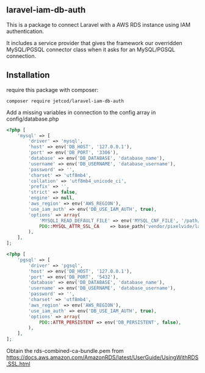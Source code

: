 ## laravel-iam-db-auth

This is a package to connect Laravel with a AWS RDS instance using IAM authentication.

It includes a service provider that gives the framework our overridden MySQL/PGSQL connector class when it asks
for an MySQL/PGSQL connection.

## Installation

require this package with composer:

```shell
composer require jetcod/laravel-iam-db-auth
```

Add a missing variables in connection to the config array in config/database.php

```php
<?php [
    'mysql' => [
        'driver' => 'mysql',
        'host' => env('DB_HOST', '127.0.0.1'),
        'port' => env('DB_PORT', '3306'),
        'database' => env('DB_DATABASE', 'database_name'),
        'username' => env('DB_USERNAME', 'database_username'),
        'password' => '',
        'charset' => 'utf8mb4',
        'collation' => 'utf8mb4_unicode_ci',
        'prefix' => '',
        'strict' => false,
        'engine' => null,
        'aws_region' => env('AWS_REGION'),
        'use_iam_auth' => env('DB_USE_IAM_AUTH', true),
        'options' => array(
            'MYSQLI_READ_DEFAULT_FILE' => env('MYSQL_CNF_FILE', '/path/to/cnf/file'),
            PDO::MYSQL_ATTR_SSL_CA    => base_path('vendor/pixelvide/laravel-iam-db-auth/certs/rds-ca-2019-root.pem'),
        ),
    ],
];
```


```php
<?php [
    'pgsql' => [
        'driver' => 'pgsql',
        'host' => env('DB_HOST', '127.0.0.1'),
        'port' => env('DB_PORT', '5432'),
        'database' => env('DB_DATABASE', 'database_name'),
        'username' => env('DB_USERNAME', 'database_username'),
        'password' => '',
        'charset' => 'utf8mb4',
        'aws_region' => env('AWS_REGION'),
        'use_iam_auth' => env('DB_USE_IAM_AUTH', true),
        'options' => array(
            PDO::ATTR_PERSISTENT => env('DB_PERSISTENT', false),      
        ),
    ],
];
```

Obtain the rds-combined-ca-bundle.pem from https://docs.aws.amazon.com/AmazonRDS/latest/UserGuide/UsingWithRDS.SSL.html

